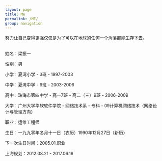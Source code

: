 ```yaml
---
layout: page
title: Me
permalink: /ME/
group: navigation
---
```


努力让自己变得更强仅仅是为了可以在地球的任何一个角落都能生存下去。
<br><br>

姓名：梁振一

性别：男

小学：夏湾小学 - 3班 - 1997-2003

中学：夏湾中学 - 6班 - 2003-2006

高中：珠海市第四中学 - 高一7班 - 高二（三）9班 - 2006-2009

大学：广州大学华软软件学院 - 网络技术系 - 专科 - 09计算机网络技术（网络设计与管理方向）

职业：运维工程师

生日：一九九零年冬月十一日（农历）1990年12月27日（新历）

下一次生日时间：2005.01.职业

上海规划：2012.08.21 - 2017.06.19